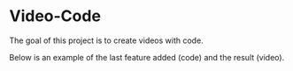 # Video-Code
The goal of this project is to create videos with code.

Below is an example of the last feature added (code) and the result (video).
